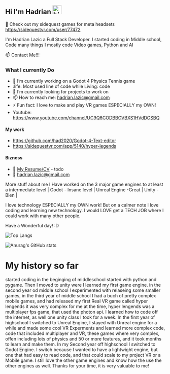 ## Hi I'm Hadrian <img src="https://user-images.githubusercontent.com/1303154/88677602-1635ba80-d120-11ea-84d8-d263ba5fc3c0.gif" width="28px" height="28px" alt="hi">

🚀 Check out my sidequest games for meta headsets https://sidequestvr.com/user/77472

I'm Hadrian Lazic a Full Stack Developer. I started coding in Middle school, Code many things I mostly code Video games, Python and AI

:mailbox: Contact Me!!!

### What I currently Do

- 🔭 I’m currently working on a Godot 4 Physics Tennis game
- :life: Most used line of code while Living: code
- 🤔 I’m currently looking for projects to work on
- 📫 How to reach me: hadrian.lazic@gmail.com
- ⚡ Fun fact: I love to make and play VR games ESPECIALLY my OWN!
- Youtube: https://www.youtube.com/channel/UC9Q6CODBBOVBXS1HVdDGSBQ

#### My work 

- https://github.com/had2020/Godot-4-Text-editor
- https://sidequestvr.com/app/5140/hyper-legends


#### Bizness
- :paperclip: [My Resume/CV](https://google.com) - todo
- :email: hadrian.lazic@gmail.com

More stuff about me 
I Have worked on the 3 major game engines to at least a intermediate level 
| Godot - Insane level | Unreal Engine -Great | Unity - Bien |


I love technology ESPECIALLY my OWN work! But on a calmer note I love coding and learning new technology. I would LOVE 
get a TECH JOB where I could work with many other people. 

Have a Wonderful day! :D

![Top Langs](https://github-readme-stats.vercel.app/api/top-langs/?username=had2020&langs_count=10)

![Anurag's GitHub stats](https://github-readme-stats.vercel.app/api?username=had2020&show=reviews,discussions_started,discussions_answered,prs_merged,prs_merged_percentage)

# My history so far
started coding in the beginging  of middleschool started with python and pygame. Then I moved to unity were I learned my first game engine. in the second year od middle school I experimented with relaseing some smaller games, in the third year of middle school I had a buch of pretty complex mobile games, and had released my first Real VR game called hyper lengends it was very complex for me at the time, hyper lengends was a multiplayer fps game, that used the photon api. I learned how to code off the internet, as well one unity class I took for a week. In the first year of highschool I switched to Unreal Engine, I stayed with Unreal engine for a while and made some cool VR Experments and learned more complex code, code that included multiplayer and VR, these games where very complex, offen including  lots of physics and 50 or more features, and it took months to learn and make them. In my Second year off highschool I switched to Godot Engine. I switch because I wanted to have a lightwight engine, but one that had easy to read code, and that could scale to my project VR or a Mobile game. I still love the other game engines and know how the use the other engines as well. Thanks for your time, it is very valuable to me!
